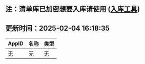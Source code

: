 ## 注：清单库已加密想要入库请使用 ([入库工具](https://github.com/BlankTMing/ManifestAutoUpdate/releases))

## 更新时间：2025-02-04 16:18:35
| AppID | 名称 | 类型  |
| :-------------------- | :----------------------------- | :----------- |
| 无 | 无 | 无 |
